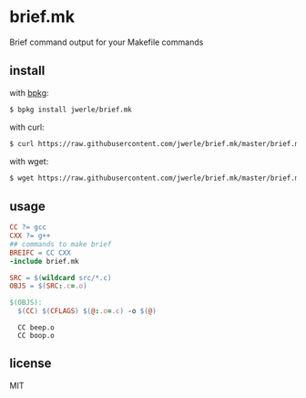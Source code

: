 brief.mk
========

Brief command output for your Makefile commands

## install

with [bpkg](https://github.com/bpkg/bpkg):

```sh
$ bpkg install jwerle/brief.mk
```

with curl:

```sh
$ curl https://raw.githubusercontent.com/jwerle/brief.mk/master/brief.mk -o brief.mk
```

with wget:

```sh
$ wget https://raw.githubusercontent.com/jwerle/brief.mk/master/brief.mk
```

## usage

```mk
CC ?= gcc
CXX ?= g++
## commands to make brief
BREIFC = CC CXX
-include brief.mk

SRC = $(wildcard src/*.c)
OBJS = $(SRC:.c=.o)

$(OBJS):
  $(CC) $(CFLAGS) $(@:.o=.c) -o $(@)
```

```
  CC beep.o
  CC boop.o
```

## license

MIT
